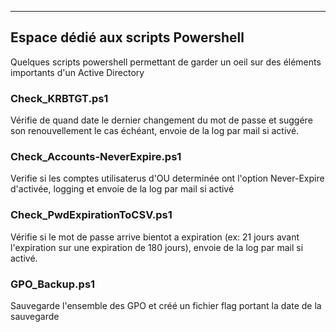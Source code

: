 ------------------------------------------------------------------------------------
## Espace dédié aux scripts Powershell

Quelques scripts powershell permettant de garder un oeil sur des éléments importants d'un Active Directory

### Check_KRBTGT.ps1

Vérifie de quand date le dernier changement du mot de passe et suggére son renouvellement le cas échéant, envoie de la log par mail si activé.

### Check_Accounts-NeverExpire.ps1

Verifie si les comptes utilisaterus d'OU determinée ont l'option Never-Expire d'activée, logging et envoie de la log par mail si activé

### Check_PwdExpirationToCSV.ps1

Vérifie si le mot de passe arrive bientot a expiration (ex: 21 jours avant l'expiration sur une expiration de 180 jours), envoie de la log par mail si activé.

### GPO_Backup.ps1

Sauvegarde l'ensemble des GPO et créé un fichier flag portant la date de la sauvegarde
